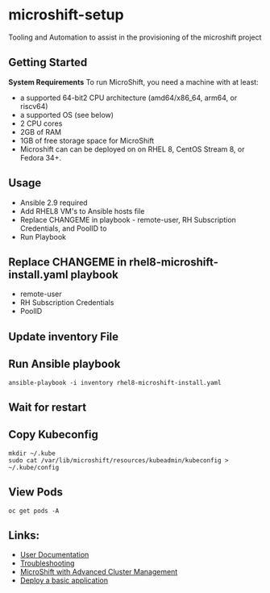 # microshift-setup
Tooling and Automation to assist in the provisioning of the microshift project

## Getting Started
**System Requirements**
To run MicroShift, you need a machine with at least:

- a supported 64-bit2 CPU architecture (amd64/x86_64, arm64, or riscv64)
- a supported OS (see below)
- 2 CPU cores
- 2GB of RAM
- 1GB of free storage space for MicroShift
- Microshift can can be deployed on on RHEL 8, CentOS Stream 8, or Fedora 34+.

## Usage
- Ansible 2.9 required
- Add RHEL8 VM's to Ansible hosts file
- Replace CHANGEME in playbook - remote-user, RH Subscription Credentials, and PoolID to
- Run Playbook

## Replace CHANGEME in rhel8-microshift-install.yaml playbook 
- remote-user 
- RH Subscription Credentials
- PoolID

## Update inventory File

## Run Ansible playbook
```
ansible-playbook -i inventory rhel8-microshift-install.yaml
```
## Wait for restart 

## Copy Kubeconfig 
```
mkdir ~/.kube
sudo cat /var/lib/microshift/resources/kubeadmin/kubeconfig > ~/.kube/config
```

## View Pods 
```
oc get pods -A
```

## Links: 
- [User Documentation](https://microshift.io/docs/user-documentation/)
- [Troubleshooting](https://microshift.io/docs/user-documentation/troubleshooting/)
- [MicroShift with Advanced Cluster Management](https://microshift.io/docs/user-documentation/how-tos/acm-with-microshift/)
- [Deploy a basic application](https://microshift.io/docs/user-documentation/how-tos/example-usage/)